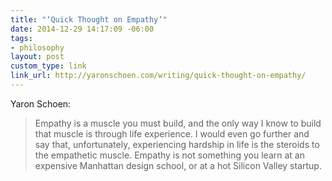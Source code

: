 ```yaml
---
title: "‘Quick Thought on Empathy’"
date: 2014-12-29 14:17:09 -06:00
tags:
- philosophy
layout: post
custom_type: link
link_url: http://yaronschoen.com/writing/quick-thought-on-empathy/
---
```


Yaron Schoen:

> Empathy is a muscle you must build, and the only way I know to build that muscle is through life experience. I would even go further and say that, unfortunately, experiencing hardship in life is the steroids to the empathetic muscle. Empathy is not something you learn at an expensive Manhattan design school, or at a hot Silicon Valley startup.
